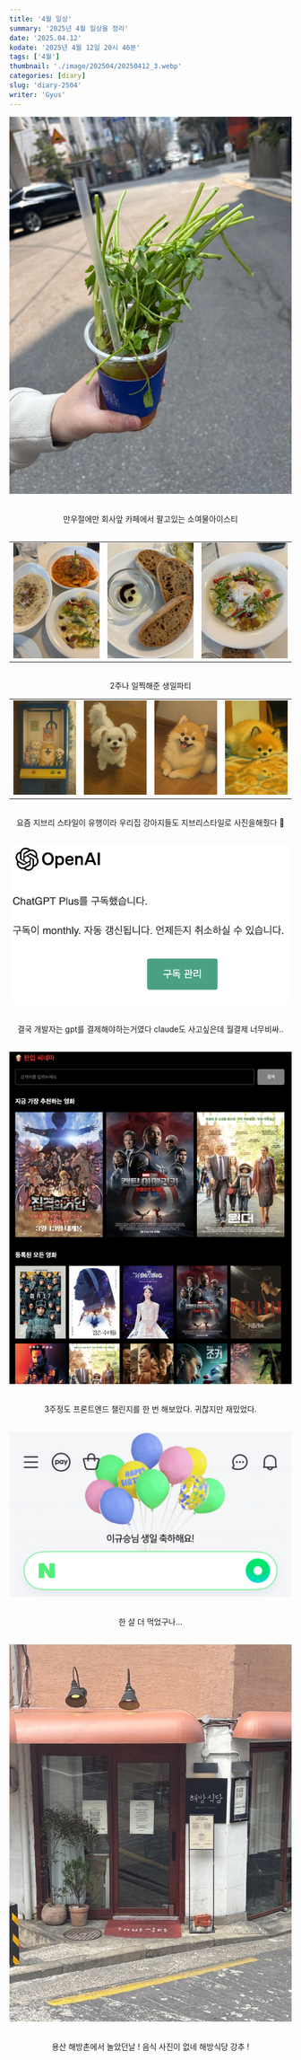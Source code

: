 ```yaml
---
title: '4월 일상'
summary: '2025년 4월 일상을 정리'
date: '2025.04.12'
kodate: '2025년 4월 12일 20시 46분'
tags: ['4월']
thumbnail: './image/202504/20250412_3.webp'
categories: [diary]
slug: 'diary-2504'
writer: 'Gyus'
---
```


![소여물아이스티](./image/202504/20250401_1.webp)

<br>

<div style='text-align:center'>
  만우절에만 회사앞 카페에서 팔고있는 소여물아이스티
</div>

<br>

<table>
  <tr>
    <td><img src="./image/202504/20250406_1.webp" alt="이미지1"/></td>
    <td><img src="./image/202504/20250406_2.webp" alt="이미지2"/></td>
    <td><img src="./image/202504/20250406_3.webp" alt="이미지3"/></td>
  </tr>
</table>

<br>

<div style='text-align:center'>
  2주나 일찍해준 생일파티
</div>

<table>
  <tr>
    <td><img src="./image/202504/20250412_1.webp" alt="이미지1"/></td>
    <td><img src="./image/202504/20250412_2.webp" alt="이미지2"/></td>
    <td><img src="./image/202504/20250412_3.webp" alt="이미지3"/></td>
    <td><img src="./image/202504/20250412_4.webp" alt="이미지3"/></td>
  </tr>
</table>

<br>
<div style='text-align:center'>
  요즘 지브리 스타일이 유행이라 우리집 강아지들도 지브리스타일로 사진을해줬다 🐶
</div>

<br>

![gpt](./image/202504/20250413_5.webp)

<br>

<div style='text-align:center'>
  결국 개발자는 gpt를 결제해야하는거였다
  claude도 사고싶은데 월결제 너무비싸..
</div>

<br>

![challenge](./image/202504/20250417_1.webp)

<br>
<div style='text-align:center'>
  3주정도 프론트엔드 챌린지를 한 번 해보았다. 귀찮지만 재밌었다.
</div>

<br>

![birthday](./image/202504/20250421_1.webp)

<br>

<div style='text-align:center'>
  한 살 더 먹었구나... 
</div>

<br>

![haebangchon](./image/202504/20250427_1.webp)

<br>

<div style='text-align:center'>
  용산 해방촌에서 놀았던날 ! 음식 사진이 없네 해방식당 강추 !
</div>

